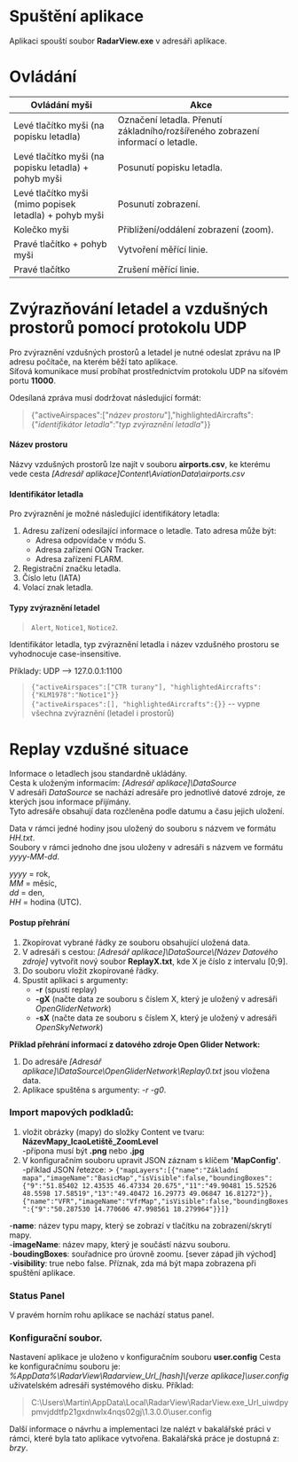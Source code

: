 # Spuštění aplikace
Aplikaci spouští soubor **RadarView.exe** v adresáři aplikace.

# Ovládání
|       Ovládání myši        |      Akce     |
| ------------- | ------------- |
| Levé tlačítko myši (na popisku letadla) | Označení letadla. Přenutí základního/rozšířeného zobrazení informací o letadle.  |
| Levé tlačítko myši (na popisku letadla) + pohyb myši | Posunutí popisku letadla.  |
| Levé tlačítko myši (mimo popisek letadla) + pohyb myši  | Posunutí zobrazení.  |
| Kolečko myši | Přiblížení/oddálení zobrazení (zoom). |
| Pravé tlačítko + pohyb myši | Vytvoření měřící linie. |
| Pravé tlačítko | Zrušení měřící linie. |


# Zvýrazňování letadel a vzdušných prostorů pomocí protokolu UDP
Pro zvýraznění vzdušných prostorů a letadel je nutné odeslat zprávu na IP adresu počítače, na kterém běží tato aplikace. \
Síťová komunikace musí probíhat prostřednictvím protokolu UDP na síťovém portu **11000**.

Odesílaná zpráva musí dodržovat následující formát:

> {"activeAirspaces":["_název prostoru_"],"highlightedAircrafts":{"_identifikátor letadla_":"_typ zvýraznění letadla_"}}

#### Název prostoru
Názvy vzdušných prostorů lze najít v souboru **airports.csv**, ke kterému vede cesta *[Adresář aplikace]Content\AviationData\airports.csv*

#### Identifikátor letadla
Pro zvýraznění je možné následující identifikátory letadla:
1. Adresu zařízení odesílající informace o letadle. Tato adresa může být:
    * Adresa odpovídače v módu S.
    * Adresa zařízení OGN Tracker.
    * Adresa zařízení FLARM.
2. Registrační značku letadla.
3. Číslo letu (IATA)
4. Volací znak letadla. 


                
#### Typy zvýraznění letadel
> `Alert`, 
> `Notice1`, 
> `Notice2`.

Identifikátor letadla, typ zvýraznění letadla i název vzdušného prostoru se vyhodnocuje case-insensitive. 

Příklady:
UDP --> 127.0.0.1:1100
> `{"activeAirspaces":["CTR turany"], "highlightedAircrafts":{"KLM1978":"Notice1"}}` \
> `{"activeAirspaces":[], "highlightedAircrafts":{}}` -- vypne všechna zvýraznění (letadel i prostorů) 


# Replay vzdušné situace
Informace o letadlech jsou standardně ukládány. \
Cesta k uloženým informacím: *[Adresář aplikace]\\DataSource* \
V adresáři *DataSource* se nachází adresáře pro jednotlivé datové zdroje, ze kterých jsou informace přijímány. \
Tyto adresáře obsahují data rozčleněna podle datumu a času jejich uložení.

Data v rámci jedné hodiny jsou uložený do souboru s názvem ve formátu *HH.txt*. \
Soubory v rámci jednoho dne jsou uloženy v adresáři s názvem ve formátu *yyyy-MM-dd*.

*yyyy* = rok, \
*MM* = měsíc, \
*dd* = den, \
*HH* = hodina (UTC).

#### Postup přehrání
1. Zkopírovat vybrané řádky ze souboru obsahující uložená data.
2. V adresáři s cestou:  *[Adresář aplikace]\DataSource\\[Název Datového zdroje]*   vytvořit nový soubor **ReplayX.txt**, kde X je číslo z intervalu [0;9].
3. Do souboru vložit zkopírované řádky. 
4. Spustit aplikaci s argumenty:
    * **-r** (spustí replay)
    * **-gX** (načte data ze souboru s číslem X, který je uložený v adresáři *OpenGliderNetwork*)
    * **-sX** (načte data ze souboru s číslem X, který je uložený v adresáři *OpenSkyNetwork*)


**Příklad přehrání informací z datového zdroje Open Glider Network:**
1. Do adresáře *[Adresář aplikace]\DataSource\OpenGliderNetwork\Replay0.txt* jsou vložena data.
2. Aplikace spuštěna s argumenty: *-r -g0*.


### Import mapových podkladů:
1. vložit obrázky (mapy) do složky Content ve tvaru: **NázevMapy_IcaoLetiště_ZoomLevel** \
    -přípona musí být **.png** nebo **.jpg**
2. V konfiguračním souboru upravit JSON záznam s klíčem  **'MapConfig'**. \
    -příklad JSON řetezce: > `{"mapLayers":[{"name":"Základní mapa","imageName":"BasicMap","isVisible":false,"boundingBoxes":{"9":"51.85402 12.43535 46.47334 20.675","11":"49.90481 15.52526 48.5598 17.58519","13":"49.40472 16.29773 49.06847 16.81272"}},{"name":"VFR","imageName":"VfrMap","isVisible":false,"boundingBoxes":{"9":"50.287530 14.770606 47.998561 18.279964"}}]} `

-**name**: název typu mapy, který se zobrazí v tlačítku na zobrazení/skrytí mapy. \
-**imageName**: název mapy, který je součástí názvu souboru. \
-**boudingBoxes**: souřadnice pro úrovně zoomu. [sever západ jih východ]\
-**visibility**: true nebo false. Příznak, zda má být mapa zobrazena při spuštění aplikace.

### Status Panel
V pravém horním rohu aplikace se nachází status panel.


### Konfigurační soubor.
Nastavení aplikace je uloženo v konfiguračním souboru **user.config**
Cesta ke konfiguračnímu souboru je: *%AppData%\RadarView\Radarview_Url_[hash]\\[verze aplikace]\user.config* uživatelském adresáři systémového disku.
Příklad:
> C:\Users\Martin\AppData\Local\RadarView\RadarView.exe_Url_uiwdpypmvjddtfp21gxdnwlx4nqs02gj\1.3.0.0\user.config

Další informace o návrhu a implementaci lze nalézt v bakalářské práci v rámci, které byla tato aplikace vytvořena.
Bakalářská práce je dostupná z: *brzy*.

